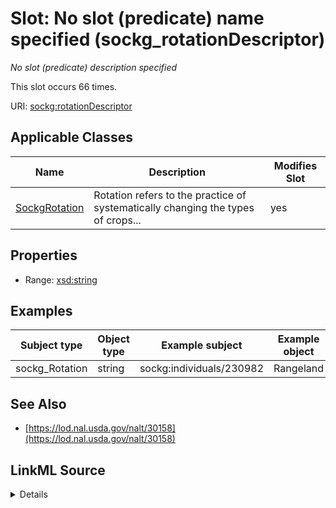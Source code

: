 

# Slot: No slot (predicate) name specified (sockg_rotationDescriptor)


_No slot (predicate) description specified_






This slot occurs 66 times.


URI: [sockg:rotationDescriptor](https://idir.uta.edu/sockg-ontology/docs/rotationDescriptor)



<!-- no inheritance hierarchy -->





## Applicable Classes

| Name | Description | Modifies Slot |
| --- | --- | --- |
| [SockgRotation](../classes/SockgRotation.md) | Rotation refers to the practice of systematically changing the types of crops... |  yes  |







## Properties

* Range: [xsd:string](http://www.w3.org/2001/XMLSchema#string)






## Examples

| Subject type | Object type | Example subject | Example object | Occurrences |
| --- | --- | --- | --- | --- |
| sockg_Rotation | string | sockg:individuals/230982 | Rangeland | 66 |


## See Also

* [https://lod.nal.usda.gov/nalt/30158](https://lod.nal.usda.gov/nalt/30158)



## LinkML Source

<details>

```yaml
name: sockg_rotationDescriptor
annotations:
  count:
    tag: count
    value: 66
description: No slot (predicate) description specified
title: No slot (predicate) name specified
examples:
- object:
    example_object: Rangeland
    example_object_type: string
    example_predicate: sockg:rotationDescriptor
    example_subject: sockg:individuals/230982
    example_subject_type: sockg_Rotation
from_schema: soc-kg
see_also:
- https://lod.nal.usda.gov/nalt/30158
rank: 1000
domain: sockg_Rotation
slot_uri: sockg:rotationDescriptor
alias: sockg_rotationDescriptor
domain_of:
- sockg_Rotation
range: string

```
</details>